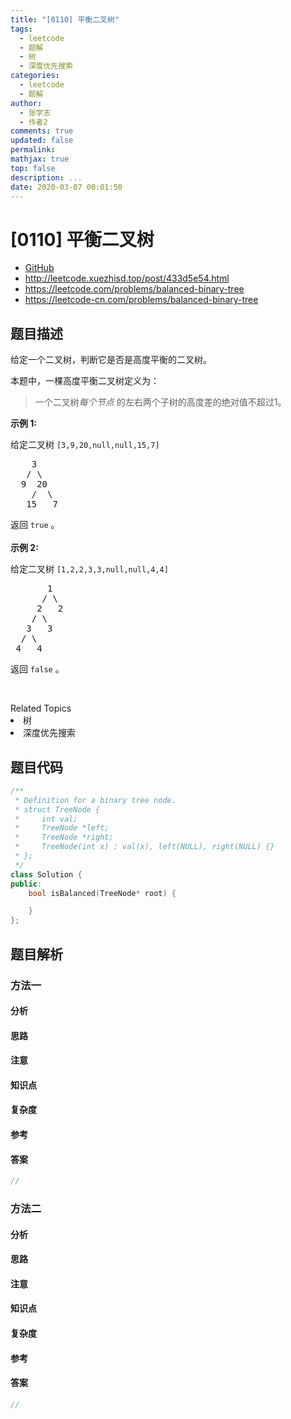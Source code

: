 ```yaml
---
title: "[0110] 平衡二叉树"
tags:
  - leetcode
  - 题解
  - 树
  - 深度优先搜索
categories:
  - leetcode
  - 题解
author:
  - 张学志
  - 作者2
comments: true
updated: false
permalink:
mathjax: true
top: false
description: ...
date: 2020-03-07 00:01:50
---
```



# [0110] 平衡二叉树
* [GitHub](https://github.com/algoboy101/LeetCodeCrowdsource/tree/master/_posts/QA/%5B0110%5D%20%E5%B9%B3%E8%A1%A1%E4%BA%8C%E5%8F%89%E6%A0%91.md)
* http://leetcode.xuezhisd.top/post/433d5e54.html
* https://leetcode.com/problems/balanced-binary-tree
* https://leetcode-cn.com/problems/balanced-binary-tree


## 题目描述

<p>给定一个二叉树，判断它是否是高度平衡的二叉树。</p>

<p>本题中，一棵高度平衡二叉树定义为：</p>

<blockquote>
<p>一个二叉树<em>每个节点&nbsp;</em>的左右两个子树的高度差的绝对值不超过1。</p>
</blockquote>

<p><strong>示例 1:</strong></p>

<p>给定二叉树 <code>[3,9,20,null,null,15,7]</code></p>

<pre>    3
   / \
  9  20
    /  \
   15   7</pre>

<p>返回 <code>true</code> 。<br>
<br>
<strong>示例 2:</strong></p>

<p>给定二叉树 <code>[1,2,2,3,3,null,null,4,4]</code></p>

<pre>       1
      / \
     2   2
    / \
   3   3
  / \
 4   4
</pre>

<p>返回&nbsp;<code>false</code> 。</p>

<p>&nbsp;</p>
<div><div>Related Topics</div><div><li>树</li><li>深度优先搜索</li></div></div>


## 题目代码

```cpp
/**
 * Definition for a binary tree node.
 * struct TreeNode {
 *     int val;
 *     TreeNode *left;
 *     TreeNode *right;
 *     TreeNode(int x) : val(x), left(NULL), right(NULL) {}
 * };
 */
class Solution {
public:
    bool isBalanced(TreeNode* root) {

    }
};
```


## 题目解析


### 方法一

#### 分析

#### 思路

#### 注意

#### 知识点

#### 复杂度

#### 参考

#### 答案

```cpp
//
```


### 方法二

#### 分析

#### 思路

#### 注意

#### 知识点

#### 复杂度

#### 参考

#### 答案

```cpp
//
```


